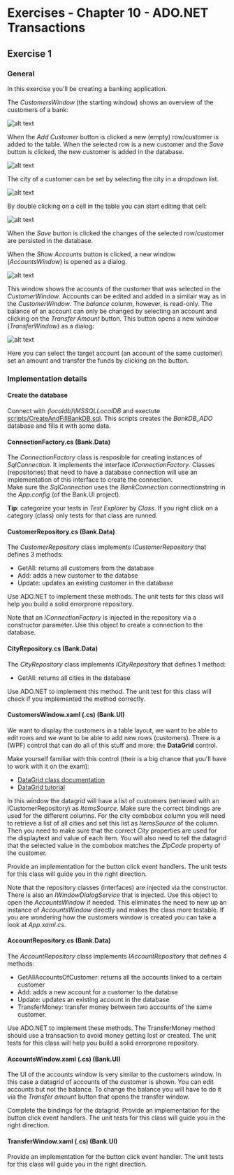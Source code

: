 # Exercises - Chapter 10 - ADO.NET Transactions

## Exercise 1

### General
In this exercise you'll be creating a banking application.

The *CustomersWindow* (the starting window) shows an overview of the customers of a bank:

![alt text][img_customers_window]
 
When the *Add Customer* button is clicked a new (empty) row/customer is added to the table. 
When the selected row is a new customer and the *Save* button is clicked, the new customer is added in the database.

![alt text][img_customers_window_addrow]

The city of a customer can be set by selecting the city in a dropdown list.

![alt text][img_customers_window_selectcity]

By double clicking on a cell in the table you can start editing that cell:

![alt text][img_customers_window_editrow]

When the *Save* button is clicked the changes of the selected row/customer are persisted in the database.

When the *Show Accounts* button is clicked, a new window (*AccountsWindow*) is opened as a dialog. 

![alt text][img_accounts_window]

This window shows the accounts of the customer that was selected in the *CustomerWindow*. 
Accounts can be edited and added in a similair way as in the *CustomerWindow*. 
The *balance* colunm, however, is read-only. The balance of an account can only be changed by selecting an account and clicking on the *Transfer Amount* button. 
This button opens a new window (*TransferWindow*) as a dialog:

![alt text][img_transfer_window]

Here you can select the target account (an account of the same customer) set an amount and transfer the funds by clicking on the button.

### Implementation details

#### Create the database
Connect with *(localdb)\MSSQLLocalDB* and exectute [scripts/CreateAndFillBankDB.sql](scripts/CreateAndFillBankDB.sql). 
This scripts creates the *BankDB_ADO* database and fills it with some data.

#### ConnectionFactory.cs (Bank.Data)
The *ConnectionFactory* class is resposible for creating instances of *SqlConnection*. 
It implements the interface *IConnectionFactory*. Classes (repositories) that need to have a database connection will use an implementation of this interface to create the connection.  
Make sure the *SqlConnection* uses the *BankConnection* connectionstring in the *App.config* (of the Bank.UI project).

**Tip**: categorize your tests in *Test Explorer* by *Class*. If you right click on a category (class) only tests for that class are runned.

#### CustomerRepository.cs (Bank.Data)
The *CustomerRepository* class implements *ICustomerRepository* that defines 3 methods:
* GetAll: returns all customers from the database
* Add: adds a new customer to the databse
* Update: updates an existing customer in the database

Use ADO.NET to implement these methods. 
The unit tests for this class will help you build a solid errorprone repository.

Note that an *IConnectionFactory* is injected in the repository via a constructor parameter. 
Use this object to create a connection to the database. 

#### CityRepository.cs (Bank.Data)
The *CityRepository* class implements *ICityRepository* that defines 1 method:
* GetAll: returns all cities in the database

Use ADO.NET to implement this method. 
The unit test for this class will check if you implemented the method correctly.

#### CustomersWindow.xaml (.cs) (Bank.UI)
We want to display the customers in a table layout, we want to be able to edit rows and we want to be able to add new rows (customers). 
There is a (WPF) control that can do all of this stuff and more: the **DataGrid** control. 

Make yourself familiar with this control (their is a big chance that you'll have to work with it on the exam):
* [DataGrid class documentation](https://docs.microsoft.com/en-us/dotnet/api/system.windows.controls.datagrid)
* [DataGrid tutorial](https://www.wpftutorial.net/DataGrid.html)

In this window the datagrid will have a list of customers (retrieved with an ICustomerRepository) as *ItemsSource*. 
Make sure the correct bindings are used for the different columns. 
For the city combobox column you will need to retrieve a list of all cities and set this list as *ItemsSource* of the column. 
Then you need to make sure that the correct *City* properties are used for the displaytext and value of each item. 
You will also need to tell the datagrid that the selected value in the combobox matches the *ZipCode* property of the customer. 

Provide an implementation for the button click event handlers. 
The unit tests for this class will guide you in the right direction.

Note that the repository classes (interfaces) are injected via the constructor.
There is also an *IWindowDialogService* that is injected. Use this object to open the *AccountsWindow* if needed. 
This eliminates the need to new up an instance of *AccountsWindow* directly and makes the class more testable. 
If you are wondering how the customers window is created you can take a look at *App.xaml.cs*.

#### AccountRepository.cs (Bank.Data)
The *AccountRepository* class implements *IAccountRepository* that defines 4 methods:
* GetAllAccountsOfCustomer: returns all the accounts linked to a certain customer
* Add: adds a new account for a customer to the databse
* Update: updates an existing account in the database
* TransferMoney: transfer money between two accounts of the same customer. 

Use ADO.NET to implement these methods. 
The TransferMoney method should use a transaction to avoid money getting lost or created.
The unit tests for this class will help you build a solid errorprone repository.

#### AccountsWindow.xaml (.cs) (Bank.UI)
The UI of the accounts window is very similar to the customers window. 
In this case a datagrid of accounts of the customer is shown.
You can edit accounts but not the balance. To change the balance you will have to do it via the *Transfer amount* button that opens the transfer window. 

Complete the bindings for the datagrid. 
Provide an implementation for the button click event handlers. 
The unit tests for this class will guide you in the right direction.

#### TransferWindow.xaml (.cs) (Bank.UI) 
Provide an implementation for the button click event handler. 
The unit tests for this class will guide you in the right direction.

[img_customers_window]:images/customers_window.png "Overview of customers"
[img_customers_window_editrow]:images/customers_window_edit_row.png "Edit a customer row"
[img_customers_window_addrow]:images/customers_window_add_row.png "Add a new customer row"
[img_customers_window_selectcity]:images/customers_window_select_city.png "Select a city"
[img_accounts_window]:images/accounts_window.png "Overview of the accounts of a customer"
[img_transfer_window]:images/transfer_window.png "Transfer an amount"